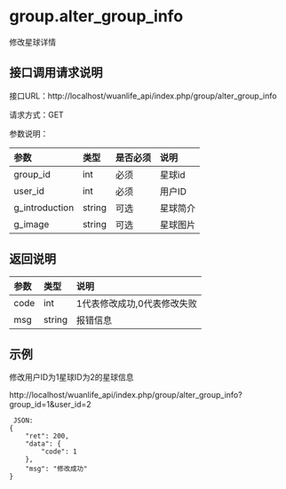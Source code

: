 # group.alter_group_info

修改星球详情

## 接口调用请求说明

接口URL：http://localhost/wuanlife_api/index.php/group/alter_group_info

请求方式：GET

参数说明：

|参数|类型|是否必须|说明|
|:--|:--|:--|:--|
|group_id|int|必须|星球id|
|user_id|int|必须|用户ID|
|g_introduction|string|可选|星球简介|
|g_image|string|可选|星球图片|

## 返回说明
|参数|类型|说明|
|:--|:--|:--|
|code	|	int	|1代表修改成功,0代表修改失败|
|msg	|	string	|报错信息|


## 示例

修改用户ID为1星球ID为2的星球信息

http://localhost/wuanlife_api/index.php/group/alter_group_info?group_id=1&user_id=2

     JSON:
    {
        "ret": 200,
        "data": {
            "code": 1
        },
        "msg": "修改成功"
    }
